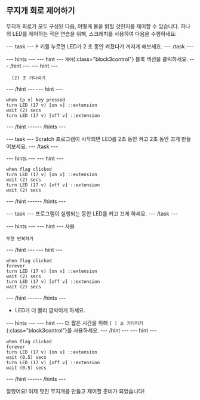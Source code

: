 ## 무지개 회로 제어하기

무지개 회로가 모두 구성된 다음, 어떻게 불을 밝힐 것인지를 제어할 수 있습니다. 하나의 LED를 제어하는 작은 연습을 위해, 스크래치를 사용하여 다음을 수행하세요:

--- task --- <kbd>P</kbd> 키를 누르면 LED가 2 초 동안 켜졌다가 꺼지게 해보세요. --- /task ---

--- hints ---
 --- hint --- `제어`{:class="block3control"} 블록 섹션을 클릭하세요.
--- /hint ---
 --- hint ---

```blocks3
  (2) 초 기다리기
```

--- /hint --- --- hint ---

```blocks3
when [p v] key pressed
turn LED (17 v) [on v] ::extension
wait (2) secs
turn LED (17 v) [off v] ::extension
```

--- /hint ------ /hints ---

--- task --- Scratch 프로그램이 시작되면 LED를 2초 동안 켜고 2초 동안 끄게 만들어보세요. --- /task ---

--- hints ---
 --- hint ---

```blocks3
when flag clicked
turn LED (17 v) [on v] ::extension
wait (2) secs
turn LED (17 v) [off v] ::extension
wait (2) secs
```

--- /hint ------ /hints ---

--- task --- 프로그램이 실행되는 동안 LED를 켜고 끄게 하세요. --- /task ---

--- hints --- --- hint --- 사용

```blocks3
무한 반복하기
```

--- /hint --- --- hint ---

```blocks3
when flag clicked
forever
turn LED (17 v) [on v] ::extension
wait (2) secs
turn LED (17 v) [off v] ::extension
wait (2) secs
```

--- /hint ------ /hints ---

+ LED가 더 빨리 깜박이게 하세요.

--- hints ---
 --- hint --- 더 짧은 시간을 위해 `( ) 초 기다리기`{:class="block3control"}를 사용하세요.
--- /hint ---
 --- hint ---

```blocks3
when flag clicked
forever
turn LED (17 v) [on v] ::extension
wait (0.5) secs
turn LED (17 v) [off v] ::extension
wait (0.5) secs
```

--- /hint ------ /hints ---

잘했어요! 이제 멋진 무지개를 만들고 제어할 준비가 되었습니다!